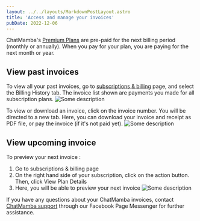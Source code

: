 ```yaml
---
layout: ../../layouts/MarkdownPostLayout.astro
title: 'Access and manage your invoices'
pubDate: 2022-12-06
---
```


ChatMamba's [Premium Plans](https://www.home.chatmamba.com/pricing) are pre-paid for the next billing period (monthly or annually). When you pay for your plan, you are paying for the next month or year.

## View past invoices

To view all your past invoices, go to [subscriptions & billing](https://chatmamba.com/settings/billing) page, and select the Billing History tab. The invoice list shown are payments you made for all subscription plans.
![Some description](/kb/access-and-manage-your-invoices/invoice-page.jpg)

To view or download an invoice, click on the invoice number. You will be directed to a new tab. Here, you can download your invoice and receipt as PDF file, or pay the invoice (if it's not paid yet).
![Some description](/kb/access-and-manage-your-invoices/stripe-invoice-page.jpg)

## View upcoming invoice

To preview your next invoice :

1. Go to subscriptions & billing page
2. On the right hand side of your subscription, click on the action button. Then, click View Plan Details
3. Here, you will be able to preview your next invoice
![Some description](/kb/access-and-manage-your-invoices/view-upcoming-invoice.jpg)

If you have any questions about your ChatMamba invoices, contact [ChatMamba support](https://m.me/ChatMamba) through our Facebook Page Messenger for further assistance.
